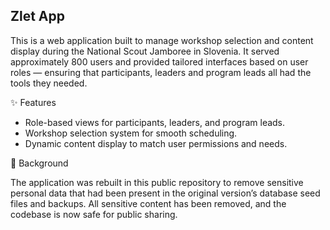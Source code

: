 ## Zlet App

This is a web application built to manage workshop selection and content display during the National Scout Jamboree in Slovenia.
It served approximately 800 users and provided tailored interfaces based on user roles — ensuring that participants, leaders and program leads all had the tools they needed.

✨ Features
- Role-based views for participants, leaders, and program leads.
- Workshop selection system for smooth scheduling.
- Dynamic content display to match user permissions and needs.

📜 Background

The application was rebuilt in this public repository to remove sensitive personal data that had been present in the original version’s database seed files and backups.
All sensitive content has been removed, and the codebase is now safe for public sharing.
